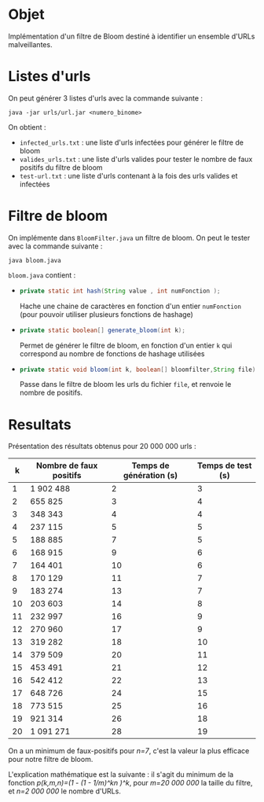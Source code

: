# Objet

Implémentation d'un filtre de Bloom destiné à identifier un ensemble d'URLs malveillantes.

# Listes d'urls

On peut générer 3 listes d'urls avec la commande suivante :

```
java -jar urls/url.jar <numero_binome>
```

On obtient :
* `infected_urls.txt` : une liste d'urls infectées pour générer le filtre de bloom
* `valides_urls.txt` : une liste d'urls valides pour tester le nombre de faux positifs du filtre de bloom
* `test-url.txt` : une liste d'urls contenant à la fois des urls valides et infectées

# Filtre de bloom

On implémente dans `BloomFilter.java` un filtre de bloom. On peut le tester avec la commande suivante :

```
java bloom.java
```

`bloom.java` contient :
* ````java
  private static int hash(String value , int numFonction );
  ````
  Hache une chaine de caractères en fonction d'un entier `numFonction` (pour pouvoir utiliser plusieurs fonctions de hashage)
* ```java
  private static boolean[] generate_bloom(int k);
  ``` 
  Permet de générer le filtre de bloom, en fonction d'un entier `k` qui correspond au nombre de fonctions de hashage utilisées
* ```java
  private static void bloom(int k, boolean[] bloomfilter,String file);
  ```
  Passe dans le filtre de bloom les urls du fichier `file`, et renvoie le nombre de positifs.

# Resultats

Présentation des résultats obtenus pour 20 000 000 urls :

| k | Nombre de faux positifs | Temps de génération (s) | Temps de test (s) |
|---|-------------------------| ----------------------- |-------------------|
| 1 | 1 902 488               | 2                       | 3                 |
| 2 | 655 825                 | 3                       | 4                 |
| 3 | 348 343                 | 4                       | 4                 |
| 4 | 237 115                 | 5                       | 5                 |
| 5 | 188 885                 | 7                       | 5                 |
| 6 | 168 915                 | 9                       | 6                 |
| 7 | 164 401                 | 10                      | 6                 |
| 8 | 170 129                 | 11                      | 7                 |
| 9 | 183 274                 | 13                      | 7                 |
| 10| 203 603                 | 14                      | 8                 |
| 11| 232 997                 | 16                      | 9                 |
| 12| 270 960                 | 17                      | 9                 |
| 13| 319 282                 | 18                      | 10                |
| 14| 379 509                 | 20                      | 11                |
| 15| 453 491                 | 21                      | 12                |
| 16| 542 412                 | 22                      | 13                |
| 17| 648 726                 | 24                      | 15                |
| 18| 773 515                 | 25                      | 16                |
| 19| 921 314                 | 26                      | 18                |
| 20| 1 091 271               | 28                      | 19                |

On a un minimum de faux-positifs pour *n=7*, c'est la valeur la plus efficace pour notre filtre de bloom.

L'explication mathématique est la suivante : il s'agit du minimum de la fonction *p(k,m,n)=(1 - (1 - 1/m)^kn )^k*, pour *m=20 000 000* la taille du filtre, et *n=2 000 000* le nombre d'URLs.